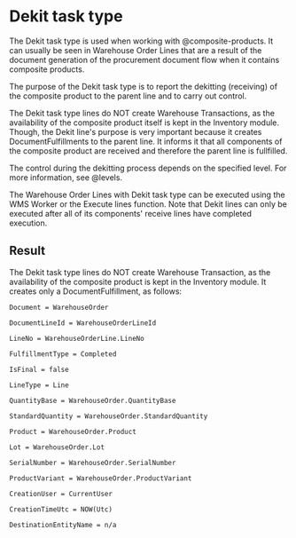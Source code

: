 # Dekit task type
The Dekit task type is used when working with @composite-products. It can usually be seen in Warehouse Order Lines that are a result of the document generation of the procurement document flow when it contains composite products.

The purpose of the Dekit task type is to report the dekitting (receiving) of the composite product to the parent line and to carry out control.

The Dekit task type lines do NOT create Warehouse Transactions, as the availability of the composite product itself is kept in the Inventory module. Though, the Dekit line's purpose is very important because it creates DocumentFulfillments to the parent line. It informs it that all components of the composite product are received and therefore the parent line is fullfilled.

The control during the dekitting process depends on the specified level. For more information, see @levels.

The Warehouse Order Lines with Dekit task type can be executed using the WMS Worker or the Execute lines function.
Note that Dekit lines can only be executed after all of its components' receive lines have completed execution.

## Result
The Dekit task type lines do NOT create Warehouse Transaction, as the availability of the composite product is kept in the Inventory module. 
It creates only a DocumentFulfillment, as follows:

`````````
Document = WarehouseOrder

DocumentLineId = WarehouseOrderLineId

LineNo = WarehouseOrderLine.LineNo

FulfillmentType = Completed

IsFinal = false

LineType = Line

QuantityBase = WarehouseOrder.QuantityBase

StandardQuantity = WarehouseOrder.StandardQuantity

Product = WarehouseOrder.Product

Lot = WarehouseOrder.Lot

SerialNumber = WarehouseOrder.SerialNumber

ProductVariant = WarehouseOrder.ProductVariant

CreationUser = CurrentUser

CreationTimeUtc = NOW(Utc)

DestinationEntityName = n/a

`````````
